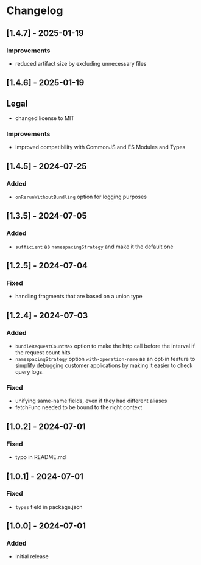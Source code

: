 # Changelog

## [1.4.7] - 2025-01-19

### Improvements
- reduced artifact size by excluding unnecessary files

## [1.4.6] - 2025-01-19

## Legal
- changed license to MIT

### Improvements
- improved compatibility with CommonJS and ES Modules and Types


## [1.4.5] - 2024-07-25

### Added
- `onRerunWithoutBundling` option for logging purposes

## [1.3.5] - 2024-07-05

### Added
- `sufficient` as `namespacingStrategy` and make it the default one

## [1.2.5] - 2024-07-04

### Fixed
- handling fragments that are based on a union type

## [1.2.4] - 2024-07-03

### Added
- `bundleRequestCountMax` option to make the http call before the interval if the request count hits
- `namespacingStrategy` option `with-operation-name` as an opt-in feature to simplify debugging customer applications by making it easier to check query logs.

### Fixed
- unifying same-name fields, even if they had different aliases
- fetchFunc needed to be bound to the right context

## [1.0.2] - 2024-07-01

### Fixed
- typo in README.md

## [1.0.1] - 2024-07-01

### Fixed
- `types` field in package.json

## [1.0.0] - 2024-07-01

### Added
- Initial release
